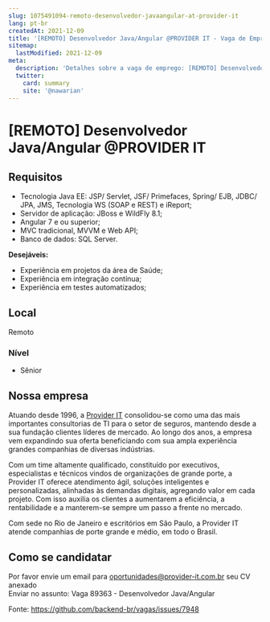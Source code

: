 ```yaml
---
slug: 1075491094-remoto-desenvolvedor-javaangular-at-provider-it
lang: pt-br
createdAt: 2021-12-09
title: '[REMOTO] Desenvolvedor Java/Angular @PROVIDER IT - Vaga de Emprego'
sitemap:
  lastModified: 2021-12-09
meta:
  description: 'Detalhes sobre a vaga de emprego: [REMOTO] Desenvolvedor Java/Angular @PROVIDER IT'
  twitter:
    card: summary
    site: '@nawarian'
---
```


# [REMOTO] Desenvolvedor Java/Angular @PROVIDER IT

## Requisitos
- Tecnologia Java EE:  JSP/ Servlet, JSF/ Primefaces, Spring/ EJB, JDBC/ JPA, JMS, Tecnologia WS (SOAP e REST) e iReport;
- Servidor de aplicação: JBoss e WildFly 8.1;
- Angular 7 e ou superior;
- MVC tradicional, MVVM e Web API;
 - Banco de dados: SQL Server.

**Desejáveis:**
- Experiência em projetos da área de Saúde;
- Experiência em integração contínua;
- Experiência em testes automatizados;

## Local
Remoto

### Nível
- Sênior


## Nossa empresa

Atuando desde 1996, a [Provider IT](https://provider-it.com.br/) consolidou-se como uma das mais importantes consultorias de TI para o setor de seguros, mantendo desde a sua fundação clientes líderes de mercado. Ao longo dos anos, a empresa vem expandindo sua oferta beneficiando com sua ampla experiência grandes companhias de diversas indústrias.

Com um time altamente qualificado, constituído por executivos, especialistas e técnicos vindos de organizações de grande porte, a Provider IT oferece atendimento ágil, soluções inteligentes e personalizadas, alinhadas às demandas digitais, agregando valor em cada projeto. Com isso auxilia os clientes a aumentarem a eficiência, a rentabilidade e a manterem-se sempre um passo a frente no mercado.

Com sede no Rio de Janeiro e escritórios em São Paulo, a Provider IT atende companhias de porte grande e médio, em todo o Brasil.

## Como se candidatar

Por favor envie um email para oportunidades@provider-it.com.br seu CV anexado  
Enviar no assunto:  Vaga 89363 - Desenvolvedor Java/Angular

Fonte: https://github.com/backend-br/vagas/issues/7948